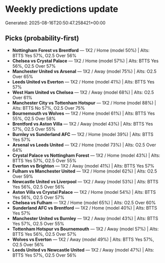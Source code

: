 # Weekly predictions update

Generated: 2025-08-16T20:50:47.258421+00:00

## Picks (probability-first)
- **Nottingham Forest vs Brentford** — 1X2 / Home (model 50%) | Alts: BTTS Yes 57%, O2.5 Over 56%
- **Chelsea vs Crystal Palace** — 1X2 / Home (model 57%) | Alts: BTTS Yes 56%, O2.5 Over 57%
- **Manchester United vs Arsenal** — 1X2 / Away (model 75%) | Alts: O2.5 Over 65%
- **Leeds United vs Everton** — 1X2 / Home (model 41%) | Alts: BTTS Yes 57%
- **West Ham United vs Chelsea** — 1X2 / Away (model 68%) | Alts: O2.5 Over 61%
- **Manchester City vs Tottenham Hotspur** — 1X2 / Home (model 88%) | Alts: BTTS No 57%, O2.5 Over 75%
- **Bournemouth vs Wolves** — 1X2 / Home (model 61%) | Alts: BTTS Yes 55%, O2.5 Over 58%
- **Brentford vs Aston Villa** — 1X2 / Away (model 43%) | Alts: BTTS Yes 57%, O2.5 Over 55%
- **Burnley vs Sunderland AFC** — 1X2 / Home (model 39%) | Alts: BTTS Yes 57%
- **Arsenal vs Leeds United** — 1X2 / Home (model 73%) | Alts: O2.5 Over 64%
- **Crystal Palace vs Nottingham Forest** — 1X2 / Home (model 43%) | Alts: BTTS Yes 57%, O2.5 Over 55%
- **Everton vs Brighton** — 1X2 / Away (model 41%) | Alts: BTTS Yes 57%
- **Fulham vs Manchester United** — 1X2 / Home (model 62%) | Alts: O2.5 Over 59%
- **Newcastle United vs Liverpool** — 1X2 / Away (model 53%) | Alts: BTTS Yes 56%, O2.5 Over 56%
- **Aston Villa vs Crystal Palace** — 1X2 / Home (model 54%) | Alts: BTTS Yes 56%, O2.5 Over 57%
- **Chelsea vs Fulham** — 1X2 / Home (model 65%) | Alts: O2.5 Over 60%
- **Sunderland AFC vs Brentford** — 1X2 / Home (model 40%) | Alts: BTTS Yes 57%
- **Manchester United vs Burnley** — 1X2 / Away (model 43%) | Alts: BTTS Yes 57%, O2.5 Over 55%
- **Tottenham Hotspur vs Bournemouth** — 1X2 / Away (model 57%) | Alts: BTTS Yes 56%, O2.5 Over 57%
- **Wolves vs Everton** — 1X2 / Away (model 49%) | Alts: BTTS Yes 57%, O2.5 Over 56%
- **Leeds United vs Newcastle United** — 1X2 / Away (model 47%) | Alts: BTTS Yes 57%, O2.5 Over 56%
